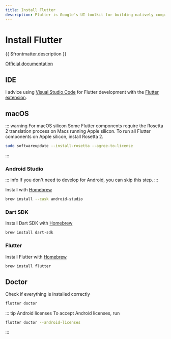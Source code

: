 ```yaml
---
title: Install Flutter
description: Flutter is Google's UI toolkit for building natively compiled applications for mobile, web, and desktop from a single codebase.
---
```


# Install Flutter

{{ $frontmatter.description }}

[Official documentation](https://docs.flutter.dev/get-started/install)

## IDE

I advice using [Visual Studio Code](https://code.visualstudio.com/) for Flutter development with the [Flutter extension](https://marketplace.visualstudio.com/items?itemName=Dart-Code.flutter).

## macOS

::: warning For macOS silicon
Some Flutter components require the Rosetta 2 translation process on Macs running Apple silicon. To run all Flutter components on Apple silicon, install Rosetta 2.

```sh
sudo softwareupdate --install-rosetta --agree-to-license
```

:::

### Android Studio

::: info
If you don't need to develop for Android, you can skip this step.
:::

Install with [Homebrew](https://brew.sh/)

```sh
brew install --cask android-studio
```

### Dart SDK

Install Dart SDK with [Homebrew](https://brew.sh/)

```sh
brew install dart-sdk
```

### Flutter

Install Flutter with [Homebrew](https://brew.sh/)

```sh
brew install flutter
```

## Doctor

Check if everything is installed correctly

```sh
flutter doctor
```

::: tip Android licenses
To accept Android licenses, run

```sh
flutter doctor --android-licenses
```

:::

